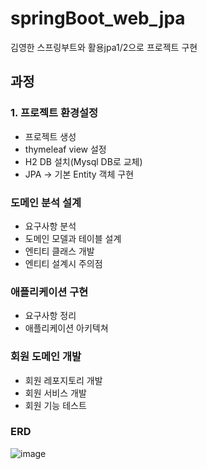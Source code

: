 # springBoot_web_jpa
김영한 스프링부트와 활용jpa1/2으로 프로젝트 구현


## 과정

### 1. 프로젝트 환경설정
* 프로젝트 생성
* thymeleaf view 설정
* H2 DB 설치(Mysql DB로 교체)
* JPA -> 기본 Entity 객체 구현


### 도메인 분석 설계 
* 요구사항 분석
* 도메인 모델과 테이블 설계
* 엔티티 클래스 개발
* 엔티티 설계시 주의점

### 애플리케이션 구현
* 요구사항 정리
* 애플리케이션 아키텍쳐

### 회원 도메인 개발
* 회원 레포지토리 개발
* 회원 서비스 개발
* 회원 기능 테스트


### ERD

![image](https://user-images.githubusercontent.com/62453668/164507960-3074346d-baf1-4ffb-b171-84b4fe4bfcab.png)
